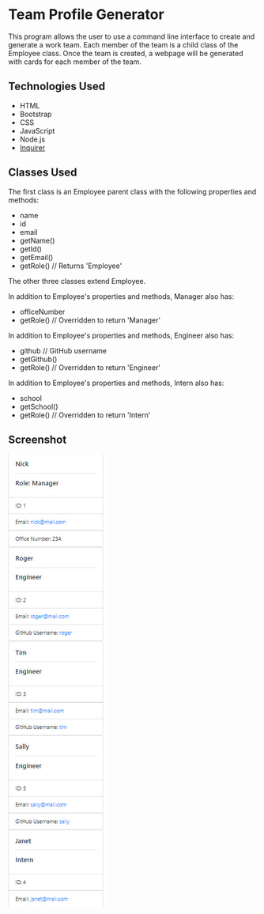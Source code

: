 # Team Profile Generator

This program allows the user to use a command line interface to create and generate a work team.  Each member of the team is a child class of the Employee class.  Once the team is created, a webpage will be generated with cards for each member of the team.

## Technologies Used

- HTML
- Bootstrap
- CSS
- JavaScript
- Node.js
- [Inquirer](https://www.npmjs.com/package/inquirer)

## Classes Used

The first class is an Employee parent class with the following properties and methods:

- name
- id
- email
- getName()
- getId()
- getEmail()
- getRole() // Returns 'Employee'

The other three classes extend Employee.

In addition to Employee's properties and methods, Manager also has:

- officeNumber
- getRole() // Overridden to return 'Manager'

In addition to Employee's properties and methods, Engineer also has:

- github // GitHub username
- getGithub()
- getRole() // Overridden to return 'Engineer'

In addition to Employee's properties and methods, Intern also has:

- school
- getSchool()
- getRole() // Overridden to return 'Intern'

## Screenshot

![Sample Image](./images/sampleImage.jpg)
